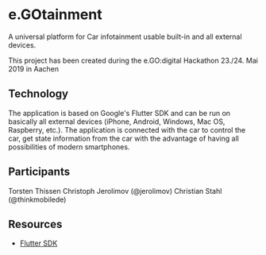 # e.GOtainment

A universal platform for Car infotainment usable built-in and all external devices. 

This project has been created during the e.GO:digital Hackathon 23./24. Mai 2019 in Aachen

## Technology

The application is based on Google's Flutter SDK and can be run on basically all external devices (iPhone, Android, Windows, Mac OS, Raspberry, etc.). The application is connected with the car to control the car, get state information from the car with the advantage of having all possibilities of modern smartphones. 

## Participants
Torsten Thissen 
Christoph Jerolimov (@jerolimov)
Christian Stahl (@thinkmobilede)

## Resources
- [Flutter SDK](https://flutter.dev/)
